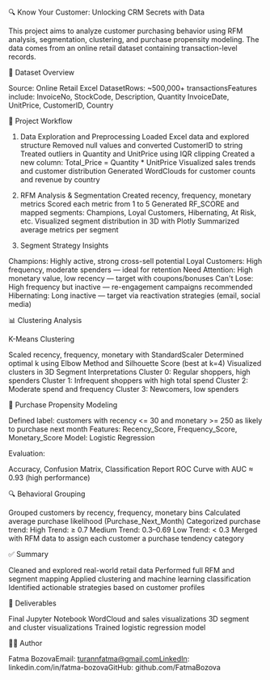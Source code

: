 🔍 Know Your Customer: Unlocking CRM Secrets with Data

This project aims to analyze customer purchasing behavior using RFM analysis, segmentation, clustering, and purchase propensity modeling. 
The data comes from an online retail dataset containing transaction-level records.

📂 Dataset Overview

Source: Online Retail Excel DatasetRows: ~500,000+ transactionsFeatures include:
InvoiceNo, StockCode, Description, Quantity
InvoiceDate, UnitPrice, CustomerID, Country

🔧 Project Workflow

1. Data Exploration and Preprocessing
  Loaded Excel data and explored structure
  Removed null values and converted CustomerID to string
  Treated outliers in Quantity and UnitPrice using IQR clipping
  Created a new column: Total_Price = Quantity * UnitPrice
  Visualized sales trends and customer distribution
  Generated WordClouds for customer counts and revenue by country

2. RFM Analysis & Segmentation
  Created recency, frequency, monetary metrics
  Scored each metric from 1 to 5
  Generated RF_SCORE and mapped segments:
  Champions, Loyal Customers, Hibernating, At Risk, etc.
  Visualized segment distribution in 3D with Plotly
  Summarized average metrics per segment

3. Segment Strategy Insights

  Champions: Highly active, strong cross-sell potential
  Loyal Customers: High frequency, moderate spenders — ideal for retention
  Need Attention: High monetary value, low recency — target with coupons/bonuses
  Can't Lose: High frequency but inactive — re-engagement campaigns recommended
  Hibernating: Long inactive — target via reactivation strategies (email, social media)

📊 Clustering Analysis

K-Means Clustering

  Scaled recency, frequency, monetary with StandardScaler
  Determined optimal k using Elbow Method and Silhouette Score (best at k=4)
  Visualized clusters in 3D
  Segment Interpretations
  Cluster 0: Regular shoppers, high spenders
  Cluster 1: Infrequent shoppers with high total spend
  Cluster 2: Moderate spend and frequency
  Cluster 3: Newcomers, low spenders

🤖 Purchase Propensity Modeling

  Defined label: customers with recency <= 30 and monetary >= 250 as likely to purchase next month
  Features: Recency_Score, Frequency_Score, Monetary_Score
  Model: Logistic Regression

Evaluation:

  Accuracy, Confusion Matrix, Classification Report
  ROC Curve with AUC ≈ 0.93 (high performance)

🔍 Behavioral Grouping

  Grouped customers by recency, frequency, monetary bins
  Calculated average purchase likelihood (Purchase_Next_Month)
  Categorized purchase trend:
  High Trend: ≥ 0.7
  Medium Trend: 0.3–0.69
  Low Trend: < 0.3
  Merged with RFM data to assign each customer a purchase tendency category

✅ Summary

  Cleaned and explored real-world retail data
  Performed full RFM and segment mapping
  Applied clustering and machine learning classification
  Identified actionable strategies based on customer profiles

💾 Deliverables

Final Jupyter Notebook
WordCloud and sales visualizations
3D segment and cluster visualizations
Trained logistic regression model

👩‍💻 Author

Fatma BozovaEmail: turannfatma@gmail.comLinkedIn: linkedin.com/in/fatma-bozovaGitHub: github.com/FatmaBozova

